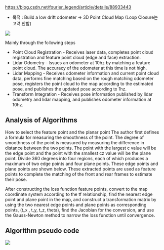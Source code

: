 https://blog.csdn.net/fourier_legend/article/details/88933443

- 목적 :  Build a low drift odometer -> 3D Point Cloud Map (Loop Closure는 고려 안함)


![](https://i.imgur.com/ENEOPGp.png)

Mainly through the following steps

- Point Cloud Registration - Receives laser data, completes point cloud registration and feature point cloud (edge ​​and face) extraction.
- Lidar Odometry - Issues an odometer at 10hz by matching a feature point cloud. The accuracy of the odometer at this time is not high.
- Lidar Mapping - Receives odometer information and current point cloud data, performs fine matching based on the rough matching odometer pose, registers the point cloud to the map according to the estimated pose, and publishes the updated pose according to 1hz.
- Transform Integration - Receives pose information published by lidar odometry and lidar mapping, and publishes odometer information at 10hz.




## Analysis of Algorithms
How to select the feature point and the planar point 
The author first defines a formula for measuring the smoothness of the point. The degree of smoothness of the point is measured by measuring the difference in distance between the two points. The point with the largest c value will be the edge point and the point with the smallest cz value will be the plane point. Divide 360 ​​degrees into four regions, each of which produces a maximum of two edge points and four plane points. These edge points and plane points are shown below. 
These extracted points are used as feature points to complete the matching of the front and rear frames to estimate their pose.

After constructing the loss function feature points, convert to the map coordinate system according to the tf relationship, find the nearest edge point and plane point in the map, and construct a transformation matrix by using the two nearest edge points and plane points as corresponding points, (t_x , t_y, t_z, theta), find the Jacobian for the conversion, and use the Gauss-Newton method to narrow the loss function until convergence.

## Algorithm pseudo code

![](https://img-blog.csdnimg.cn/2019040218251192.png?x-oss-process=image/watermark,type_ZmFuZ3poZW5naGVpdGk,shadow_10,text_aHR0cHM6Ly9ibG9nLmNzZG4ubmV0L0ZvdXJpZXJfTGVnZW5k,size_16,color_FFFFFF,t_70)


